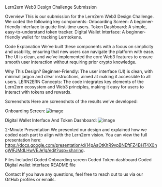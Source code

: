 Lern2ern Web3 Design Challenge Submission

Overview
This is our submission for the Lern2ern Web3 Design Challenge. We coded the following key components:
Onboarding Screen: A beginner-friendly interface to guide first-time users.
Token Dashboard: A simple, easy-to-understand token tracker.
Digital Wallet Interface: A beginner-friendly wallet for tracking Lerntokens.

Code Explanation
We’ve built these components with a focus on simplicity and usability, ensuring that new users can navigate the platform with ease. The UI is clean, and we’ve implemented the core Web3 features to ensure smooth user interaction without requiring prior crypto knowledge.

 Why This Design?
Beginner-Friendly: The user interface (UI) is clean, with minimal jargon and clear instructions, aimed at making it accessible to all users.
LERN2ERN Concepts: The code integrates key elements of the Lern2ern ecosystem and Web3 principles, making it easy for users to interact with tokens and rewards.

 Screenshots
Here are screenshots of the results we’ve developed:

Onboarding Screen: ![image](https://github.com/user-attachments/assets/362f46ef-c548-429e-8b7e-35e9afb21591)

Digital Wallet Interface And Token Dashboard: ![image](https://github.com/user-attachments/assets/d211746c-9d46-4e5a-a87e-2ec068eef8a9)


 2-Minute Presentation
We presented our design and explained how we coded each part to align with the Lern2ern vision. You can view the full presentation here: https://docs.google.com/presentation/d/14pAaOtKhR9vpBNEftFZ4BHT4X0ngWlFJMdLHwVEJe1g/edit?usp=sharing.

Files Included
Coded Onboarding screen
Coded Token dashboard
Coded Digital wallet interface
README file

Contact
If you have any questions, feel free to reach out to us via our GitHub profiles or emails.
